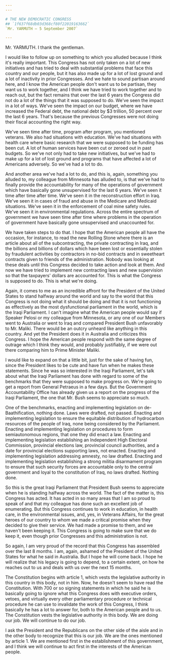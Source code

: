 ```yaml
---
---

# THE NEW DEMOCRATIC CONGRESS
## `1f637f68db03d368cf80f22019163662`
`Mr. YARMUTH — 5 September 2007`

---
```



Mr. YARMUTH. I thank the gentleman.

I would like to follow up on something to which you alluded because I 
think it's really important. This Congress has not only taken on a lot 
of new initiatives and has tried to deal with substantial problems that 
face this country and our people, but it has also made up for a lot of 
lost ground and a lot of inactivity in prior Congresses. And we hate to 
sound partisan around here, and I know the American people don't want 
us to be partisan, they want us to work together, and I think we have 
tried to work together and to reach out, but the fact remains that over 
the last 6 years the Congress did not do a lot of the things that it 
was supposed to do. We've seen the impact in a lot of ways. We've seen 
the impact on our budget, where we have increased the Federal debt, the 
national debt by $3 trillion, 50 percent over the last 6 years. That's 
because the previous Congresses were not doing their fiscal accounting 
the right way.



We've seen time after time, program after program, you mentioned 
veterans. We also had situations with education. We've had situations 
with health care where basic research that we were supposed to be 
funding has been cut. A lot of human services have been cut or zeroed 
out in past budgets. So we've not only had to take new initiatives, but 
we've had to make up for a lot of lost ground and programs that have 
affected a lot of Americans adversely. So we've had a lot to do.

And another area we've had a lot to do, and this is, again, something 
you alluded to, my colleague from Minnesota has alluded to, is that 
we've had to finally provide the accountability for many of the 
operations of government which have basically gone unsupervised for the 
last 6 years. We've seen it time after time after time. We've seen it 
in the reconstruction effort in Iraq. We've seen it in cases of fraud 
and abuse in the Medicare and Medicaid situations. We've seen it in the 
enforcement of coal mine safety rules. We've seen it in environmental 
regulations. Across the entire spectrum of government we have seen time 
after time where problems in the operation of government have basically 
gone unsupervised and unaccounted for.



We have taken steps to do that. I hope that the American people all 
have the occasion, for instance, to read the new Rolling Stone where 
there is an article about all of the subcontracting, the private 
contracting in Iraq, and the billions and billions of dollars which 
have been lost or essentially stolen by fraudulent activities by 
contractors in no-bid contracts and in sweetheart contracts given to 
friends of the administration. Nobody was looking at these deals until 
this Congress decided to take action and look at them. And now we have 
tried to implement new contracting laws and new supervision so that the 
taxpayers' dollars are accounted for. This is what the Congress is 
supposed to do. This is what we're doing.

Again, it comes to me as an incredible affront for the President of 
the United States to stand halfway around the world and say to the 
world that this Congress is not doing what it should be doing and that 
it is not functioning as effectively as the most dysfunctional 
parliament in the world, which is the Iraqi Parliament. I can't imagine 
what the American people would say if Speaker Pelosi or my colleague 
from Minnesota, or any one of our Members went to Australia or went to 
Iraq and compared President Bush unfavorably to Mr. Maliki. There would 
be an outcry unheard like anything in this country. And yet the 
President does it in Australia and criticizes this Congress. I hope the 
American people respond with the same degree of outrage which I think 
they would, and probably justifiably, if we were out there comparing 
him to Prime Minister Maliki.

I would like to expand on that a little bit, just for the sake of 
having fun, since the President likes to be cute and have fun when he 
makes these statements. Since he was so interested in the Iraqi 
Parliament, let's talk about what the Iraqi Parliament has done with 
regard to some of the benchmarks that they were supposed to make 
progress on. We're going to get a report from General Petraeus in a few 
days. But the Government Accountability Office has already given us a 
report on the progress of the Iraqi Parliament, the one that Mr. Bush 
seems to appreciate so much.

One of the benchmarks, enacting and implementing legislation on de-
Baathification, nothing done. Laws were drafted, not passed. Enacting 
and implementing legislation to ensure the equitable distribution of 
hydrocarbon resources of the people of Iraq, none being considered by 
the Parliament. Enacting and implementing legislation on procedures to 
form semiautonomous regions, that one they did enact a law. Enacting 
and implementing legislation establishing an Independent High Electoral 
Commission, provincial elections law, provincial council authorities, 
and a date for provincial elections supporting laws, not enacted. 
Enacting and implementing legislation addressing amnesty, no law 
drafted. Enacting and implementing legislation establishing a strong 
militia disarmament program to ensure that such security forces are 
accountable only to the central government and loyal to the 
constitution of Iraq, no laws drafted. Nothing done.

So this is the great Iraqi Parliament that President Bush seems to 
appreciate when he is standing halfway across the world. The fact of 
the matter is, this Congress has acted. It has acted in so many areas 
that I am so proud to speak of and that my colleague has done such an 
excellent job of enumerating. But this Congress continues to work in 
education, in health care, in the environmental issues, and, yes, in 
Veterans Affairs, for the great heroes of our country to whom we made a 
critical promise when they decided to give their service. We had made a 
promise to them, and we haven't been keeping it. This Congress is going 
to make sure that we do keep it, even though prior Congresses and this 
administration is not.

So again, I am very proud of the record that this Congress has 
assembled over the last 8 months. I am, again, ashamed of the President 
of the United States for what he said in Australia. But I hope he will 
come back. I hope he will realize that his legacy is going to depend, 
to a certain extent, on how he reaches out to us and deals with us over 
the next 15 months.

The Constitution begins with article 1, which vests the legislative 
authority in this country in this body, not in him. Now, he doesn't 
seem to have read the Constitution. With 700 or so signing statements 
in which he said he is basically going to ignore what this Congress 
does with executive orders, vetoes, and virtually every other 
parliamentary procedure or technical procedure he can use to invalidate 
the work of this Congress, I think basically he has a lot to answer 
for, both to the American people and to us. The Constitution vests the 
legislative authority in this body. We are doing our job. We will 
continue to do our job.

I ask the President and the Republicans on the other side of the 
aisle and in the other body to recognize that this is our job. We are 
the ones mentioned by article 1. We are mentioned first in the 
establishment of this government, and I think we will continue to act 
first in the interests of the American people.